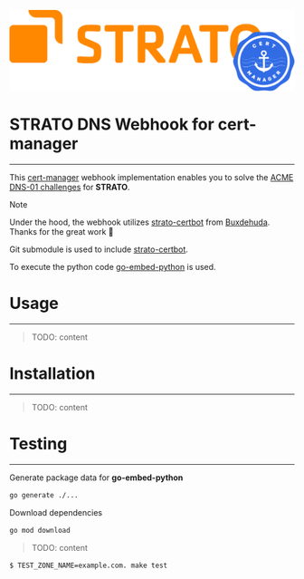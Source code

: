 ![Logo - cert-manager-webhook-strato](/docs/images/cert-manager-webhook-strato-logo.svg)

# STRATO DNS Webhook for cert-manager

---

This [cert-manager](https://cert-manager.io/) webhook implementation enables you to solve the [ACME DNS-01 challenges](https://cert-manager.io/docs/configuration/acme/dns01/#configuring-dns01-challenge-provider) for **STRATO**.

> [!NOTE]
> Under the hood, the webhook utilizes [strato-certbot](https://github.com/Buxdehuda/strato-certbot) from [Buxdehuda](https://github.com/Buxdehuda). Thanks for the great work 🙏
> 
> Git submodule is used to include [strato-certbot](https://github.com/Buxdehuda/strato-certbot).
> 
> To execute the python code [go-embed-python](https://github.com/kluctl/go-embed-python) is used.


# Usage

---

> TODO: content

# Installation

---





> TODO: content


# Testing

---

Generate package data for **go-embed-python**
```bash
go generate ./...
```

Download dependencies
```bash
go mod download
```



> TODO: content

```bash
$ TEST_ZONE_NAME=example.com. make test
```

